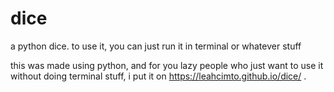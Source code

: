 # dice
a python dice. to use it, you can just run it in terminal or whatever stuff

this was made using python, and for you lazy people who just want to use it without doing terminal stuff, i put it on https://leahcimto.github.io/dice/ .
